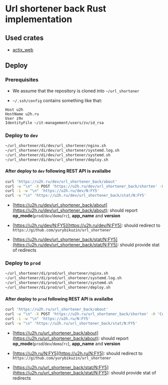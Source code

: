 
# Url shortener back Rust implementation

## Used crates 

- [actix_web](https://actix.rs/)

## Deploy

### Prerequisites

- We assume that the repository is cloned into `~/url_shortener`

- `~/.ssh/config` contains something like that:

```
Host u2h
HostName u2h.ru
User z9v
IdentityFile ~/it-management/users/zv/id_rsa
```

### Deploy to `dev`

```bash
~/url_shortener/di/dev/url_shortener/nginx.sh
~/url_shortener/di/dev/url_shortener/systemd.log.sh
~/url_shortener/di/dev/url_shortener/systemd.sh
~/url_shortener/di/dev/url_shortener/deploy.sh
```

#### After deploy to `dev` following REST API is availalbe

```bash
curl 'https://u2h.ru/dev/url_shortener_back/about' 
curl -w "\n" -X POST 'https://u2h.ru/dev/url_shortener_back/shorten' -H 'Content-Type: application/json' -d '{ "url": "https://github.com/yurybikuzin/url_shortener" }' 
curl -i -w "\n" 'https://u2h.ru/dev/N:FY5' 
curl -w "\n" 'https://u2h.ru/dev/url_shortener_back/stat/N:FY5' 
```

- [https://u2h.ru/dev/url_shortener_back/about](https://u2h.ru/dev/url_shortener_back/about): should report **op_mode**(`prod`/`dev`/`demo`/`rc`), **app_name** and **version**

- [https://u2h.ru/dev/N:FY5](https://u2h.ru/dev/N:FY5): should redirect to `https://github.com/yurybikuzin/url_shortener`

- [https://u2h.ru/dev/url_shortener_back/stat/N:FY5](https://u2h.ru/dev/url_shortener_back/stat/N:FY5): should provide stat of redirects


### Deploy to `prod`

```bash
~/url_shortener/di/prod/url_shortener/nginx.sh
~/url_shortener/di/prod/url_shortener/systemd.log.sh
~/url_shortener/di/prod/url_shortener/systemd.sh
~/url_shortener/di/prod/url_shortener/deploy.sh
```

#### After deploy to `prod` following REST API is availalbe

```bash
curl 'https://u2h.ru/url_shortener_back/about' 
curl -w "\n" -X POST 'https://u2h.ru/url_shortener_back/shorten' -H 'Content-Type: application/json' -d '{ "url": "https://github.com/yurybikuzin/url_shortener" }' 
curl -i -w "\n" 'https://u2h.ru/N:FY5' 
curl -w "\n" 'https://u2h.ru/url_shortener_back/stat/N:FY5' 
```

- [https://u2h.ru/url_shortener_back/about](https://u2h.ru/url_shortener_back/about): should report **op_mode**(`prod`/`dev`/`demo`/`rc`), **app_name** and **version**

- [https://u2h.ru/N:FY5](https://u2h.ru/N:FY5): should redirect to `https://github.com/yurybikuzin/url_shortener`

- [https://u2h.ru/url_shortener_back/stat/N:FY5](https://u2h.ru/url_shortener_back/stat/N:FY5): should provide stat of redirects

